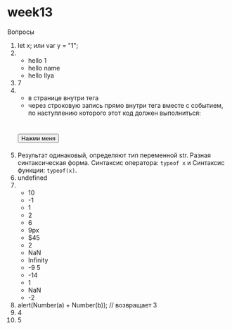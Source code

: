 # week13
Вопросы
1) let x; 
   или var y = "1";
2) - hello 1
   - hello name
   - hello Ilya
3) 7
4) - в странице внутри тега <script>, который внутри тега <head>, либо внутри тега <body>, перед закрытием тега
   - через внешний файл: <script src="путь_к_файлу_скрипта/script.js"></script>
   - через строковую запись прямо внутри тега вместе с событием, по наступлению которого этот код должен выполниться: 
   # <button onClick="alert('Привет!')">Нажми меня</button>
5) Результат одинаковый, определяют тип переменной str.
   Разная синтаксическая форма. Синтаксис оператора: `typeof x` и Синтаксис функции: `typeof(x)`.
6) undefined
7) - 10
   - -1
   - 1
   - 2
   - 6
   - 9px
   - $45
   - 2
   - NaN
   - Infinity
   -   -9  5
   - -14
   - 1
   - NaN
   - -2
8) alert(Number(a) + Number(b)); // возвращает 3
9) 4
10) 5
